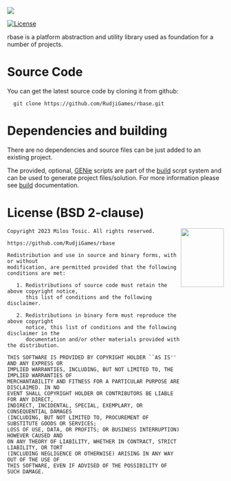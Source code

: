<img src="https://rudji.com/images/lib/rbase.png"/>

[![License](https://img.shields.io/badge/license-BSD--2%20clause-blue.svg)](https://github.com/RudjiGames/rbase/blob/master/LICENSE)

rbase is a platform abstraction and utility library used as foundation for a number of projects.

Source Code
======

You can get the latest source code by cloning it from github:

      git clone https://github.com/RudjiGames/rbase.git 

Dependencies and building
======

There are no dependencies and source files can be just added to an existing project.

The provided, optional, [GENie](https://github.com/bkaradzic/GENie) scripts are part of the [build](https://github.com/RudjiGames/build) scrpt system and can be used to generate project files/solution. For more information please see [build](https://github.com/RudjiGames/build) documentation.

License (BSD 2-clause)
======

<a href="http://opensource.org/licenses/BSD-2-Clause" target="_blank">
<img align="right" src="https://opensource.org/wp-content/uploads/2022/10/osi-badge-dark.svg" width="100" height="137">
</a>

	Copyright 2023 Milos Tosic. All rights reserved.
	
	https://github.com/RudjiGames/rbase
	
	Redistribution and use in source and binary forms, with or without
	modification, are permitted provided that the following conditions are met:
	
	   1. Redistributions of source code must retain the above copyright notice,
	      this list of conditions and the following disclaimer.
	
	   2. Redistributions in binary form must reproduce the above copyright
	      notice, this list of conditions and the following disclaimer in the
	      documentation and/or other materials provided with the distribution.
	
	THIS SOFTWARE IS PROVIDED BY COPYRIGHT HOLDER ``AS IS'' AND ANY EXPRESS OR
	IMPLIED WARRANTIES, INCLUDING, BUT NOT LIMITED TO, THE IMPLIED WARRANTIES OF
	MERCHANTABILITY AND FITNESS FOR A PARTICULAR PURPOSE ARE DISCLAIMED. IN NO
	EVENT SHALL COPYRIGHT HOLDER OR CONTRIBUTORS BE LIABLE FOR ANY DIRECT,
	INDIRECT, INCIDENTAL, SPECIAL, EXEMPLARY, OR CONSEQUENTIAL DAMAGES
	(INCLUDING, BUT NOT LIMITED TO, PROCUREMENT OF SUBSTITUTE GOODS OR SERVICES;
	LOSS OF USE, DATA, OR PROFITS; OR BUSINESS INTERRUPTION) HOWEVER CAUSED AND
	ON ANY THEORY OF LIABILITY, WHETHER IN CONTRACT, STRICT LIABILITY, OR TORT
	(INCLUDING NEGLIGENCE OR OTHERWISE) ARISING IN ANY WAY OUT OF THE USE OF
	THIS SOFTWARE, EVEN IF ADVISED OF THE POSSIBILITY OF SUCH DAMAGE. 
